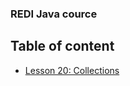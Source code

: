 ### REDI Java cource 


## Table of content 

* [Lesson 20: Collections](https://github.com/karmanova-ya/ReDi/tree/master/lesson20)
